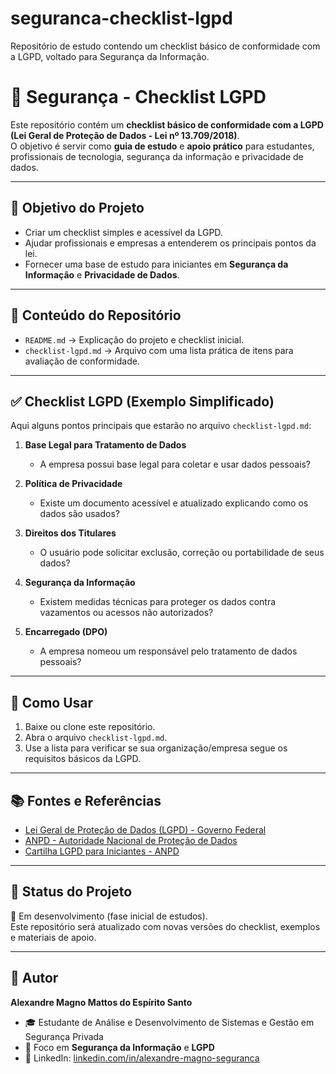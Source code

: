 # seguranca-checklist-lgpd
Repositório de estudo contendo um checklist básico de conformidade com a LGPD, voltado para Segurança da Informação.
# 🔐 Segurança - Checklist LGPD

Este repositório contém um **checklist básico de conformidade com a LGPD (Lei Geral de Proteção de Dados - Lei nº 13.709/2018)**.  
O objetivo é servir como **guia de estudo** e **apoio prático** para estudantes, profissionais de tecnologia, segurança da informação e privacidade de dados.  

---

## 📌 Objetivo do Projeto
- Criar um checklist simples e acessível da LGPD.  
- Ajudar profissionais e empresas a entenderem os principais pontos da lei.  
- Fornecer uma base de estudo para iniciantes em **Segurança da Informação** e **Privacidade de Dados**.  

---

## 📝 Conteúdo do Repositório
- `README.md` → Explicação do projeto e checklist inicial.  
- `checklist-lgpd.md` → Arquivo com uma lista prática de itens para avaliação de conformidade.  

---

## ✅ Checklist LGPD (Exemplo Simplificado)
Aqui alguns pontos principais que estarão no arquivo `checklist-lgpd.md`:

1. **Base Legal para Tratamento de Dados**  
   - A empresa possui base legal para coletar e usar dados pessoais?  

2. **Política de Privacidade**  
   - Existe um documento acessível e atualizado explicando como os dados são usados?  

3. **Direitos dos Titulares**  
   - O usuário pode solicitar exclusão, correção ou portabilidade de seus dados?  

4. **Segurança da Informação**  
   - Existem medidas técnicas para proteger os dados contra vazamentos ou acessos não autorizados?  

5. **Encarregado (DPO)**  
   - A empresa nomeou um responsável pelo tratamento de dados pessoais?  

---

## 🚀 Como Usar
1. Baixe ou clone este repositório.  
2. Abra o arquivo `checklist-lgpd.md`.  
3. Use a lista para verificar se sua organização/empresa segue os requisitos básicos da LGPD.  

---

## 📚 Fontes e Referências
- [Lei Geral de Proteção de Dados (LGPD) - Governo Federal](https://www.gov.br/cidadania/pt-br/acesso-a-informacao/lgpd)  
- [ANPD - Autoridade Nacional de Proteção de Dados](https://www.gov.br/anpd/pt-br)  
- [Cartilha LGPD para Iniciantes - ANPD](https://www.gov.br/anpd/pt-br/assuntos/cartilhas/cartilha-lgpd-para-iniciantes.pdf)  

---

## 📌 Status do Projeto
📍 Em desenvolvimento (fase inicial de estudos).  
Este repositório será atualizado com novas versões do checklist, exemplos e materiais de apoio.  

---

## 👤 Autor
**Alexandre Magno Mattos do Espírito Santo**  
- 🎓 Estudante de Análise e Desenvolvimento de Sistemas e Gestão em Segurança Privada  
- 🔐 Foco em **Segurança da Informação** e **LGPD**  
- 💼 LinkedIn: [linkedin.com/in/alexandre-magno-seguranca](https://www.linkedin.com/in/alexandre-magno-infsec)  
